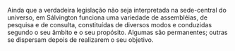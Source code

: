 ﻿Ainda que a verdadeira legislação não seja interpretada na sede-central do universo, em Sálvington funciona uma variedade de assembléias, de pesquisa e de consulta, constituídas de diversos modos e conduzidas segundo o seu âmbito e o seu propósito. Algumas são permanentes; outras se dispersam depois de realizarem o seu objetivo.